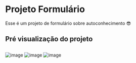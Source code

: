<h1>Projeto Formulário</h1>
<p>Esse é um projeto de formulário sobre autoconhecimento 😎</p>


<h2>Pré visualização do projeto<h2></h2>

![image](https://github.com/GabrielaOrkoChavez/Projeto-Formulario/assets/161860505/dd51276f-3551-4afc-a47f-96785883bd0d)
![image](https://github.com/GabrielaOrkoChavez/Projeto-Formulario/assets/161860505/e5b781d4-f617-4174-b95a-60e5b7323e0a)
![image](https://github.com/GabrielaOrkoChavez/Projeto-Formulario/assets/161860505/d440da53-1d60-475f-b805-1f643e3c75fb)
